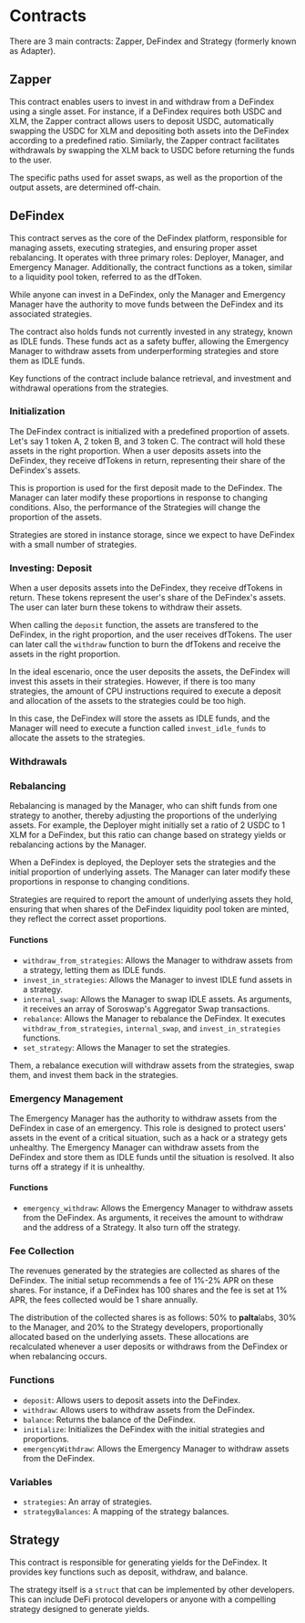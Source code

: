 # Contracts

There are 3 main contracts: Zapper, DeFindex and Strategy (formerly known as Adapter). 

## Zapper
This contract enables users to invest in and withdraw from a DeFindex using a single asset. For instance, if a DeFindex requires both USDC and XLM, the Zapper contract allows users to deposit USDC, automatically swapping the USDC for XLM and depositing both assets into the DeFindex according to a predefined ratio. Similarly, the Zapper contract facilitates withdrawals by swapping the XLM back to USDC before returning the funds to the user.

The specific paths used for asset swaps, as well as the proportion of the output assets, are determined off-chain.

## DeFindex
This contract serves as the core of the DeFindex platform, responsible for managing assets, executing strategies, and ensuring proper asset rebalancing. It operates with three primary roles: Deployer, Manager, and Emergency Manager. Additionally, the contract functions as a token, similar to a liquidity pool token, referred to as the dfToken.

While anyone can invest in a DeFindex, only the Manager and Emergency Manager have the authority to move funds between the DeFindex and its associated strategies.

The contract also holds funds not currently invested in any strategy, known as IDLE funds. These funds act as a safety buffer, allowing the Emergency Manager to withdraw assets from underperforming strategies and store them as IDLE funds.

Key functions of the contract include balance retrieval, and investment and withdrawal operations from the strategies.

### Initialization
The DeFindex contract is initialized with a predefined proportion of assets. Let's say 1 token A, 2 token B, and 3 token C. The contract will hold these assets in the right proportion. When a user deposits assets into the DeFindex, they receive dfTokens in return, representing their share of the DeFindex's assets.

This is proportion is used for the first deposit made to the DeFindex. The Manager can later modify these proportions in response to changing conditions. Also, the performance of the Strategies will change the proportion of the assets.

Strategies are stored in instance storage, since we expect to have DeFindex with a small number of strategies. 



### Investing: Deposit
When a user deposits assets into the DeFindex, they receive dfTokens in return. These tokens represent the user's share of the DeFindex's assets. The user can later burn these tokens to withdraw their assets.

When calling the `deposit` function, the assets are transfered to the DeFindex, in the right proportion, and the user receives dfTokens. The user can later call the `withdraw` function to burn the dfTokens and receive the assets in the right proportion.

In the ideal escenario, once the user deposits the assets, the DeFindex will invest this assets in their strategies. However, if there is too many strategies, the amount of CPU instructions required to execute a deposit and allocation of the assets to the strategies could be too high.

In this case, the DeFindex will store the assets as IDLE funds, and the Manager will need to execute a function called `invest_idle_funds` to allocate the assets to the strategies.



### Withdrawals


### Rebalancing
Rebalancing is managed by the Manager, who can shift funds from one strategy to another, thereby adjusting the proportions of the underlying assets. For example, the Deployer might initially set a ratio of 2 USDC to 1 XLM for a DeFindex, but this ratio can change based on strategy yields or rebalancing actions by the Manager.

When a DeFindex is deployed, the Deployer sets the strategies and the initial proportion of underlying assets. The Manager can later modify these proportions in response to changing conditions.

Strategies are required to report the amount of underlying assets they hold, ensuring that when shares of the DeFindex liquidity pool token are minted, they reflect the correct asset proportions.
#### Functions
- `withdraw_from_strategies`: Allows the Manager to withdraw assets from a strategy, letting them as IDLE funds.
- `invest_in_strategies`: Allows the Manager to invest IDLE fund assets in a strategy.
- `internal_swap`: Allows the Manager to swap IDLE assets. As arguments, it receives an array of Soroswap's Aggregator Swap transactions.
- `rebalance`: Allows the Manager to rebalance the DeFindex. It executes `withdraw_from_strategies`, `internal_swap`, and `invest_in_strategies` functions.
- `set_strategy`: Allows the Manager to set the strategies.

Them, a rebalance execution will withdraw assets from the strategies, swap them, and invest them back in the strategies.

### Emergency Management
The Emergency Manager has the authority to withdraw assets from the DeFindex in case of an emergency. This role is designed to protect users' assets in the event of a critical situation, such as a hack or a strategy gets unhealthy. The Emergency Manager can withdraw assets from the DeFindex and store them as IDLE funds until the situation is resolved. It also turns off a strategy if it is unhealthy.

#### Functions
- `emergency_withdraw`: Allows the Emergency Manager to withdraw assets from the DeFindex. As arguments, it receives the amount to withdraw and the address of a Strategy. It also turn off the strategy.


### Fee Collection
The revenues generated by the strategies are collected as shares of the DeFindex. The initial setup recommends a fee of 1%-2% APR on these shares. For instance, if a DeFindex has 100 shares and the fee is set at 1% APR, the fees collected would be 1 share annually.

The distribution of the collected shares is as follows: 50% to **palta**labs, 30% to the Manager, and 20% to the Strategy developers, proportionally allocated based on the underlying assets. These allocations are recalculated whenever a user deposits or withdraws from the DeFindex or when rebalancing occurs.

### Functions
- `deposit`: Allows users to deposit assets into the DeFindex.
- `withdraw`: Allows users to withdraw assets from the DeFindex.
- `balance`: Returns the balance of the DeFindex.
- `initialize`: Initializes the DeFindex with the initial strategies and proportions.
- `emergencyWithdraw`: Allows the Emergency Manager to withdraw assets from the DeFindex.

### Variables
- `strategies`: An array of strategies.
- `strategyBalances`: A mapping of the strategy balances.

## Strategy
This contract is responsible for generating yields for the DeFindex. It provides key functions such as deposit, withdraw, and balance.

The strategy itself is a `struct` that can be implemented by other developers. This can include DeFi protocol developers or anyone with a compelling strategy designed to generate yields.